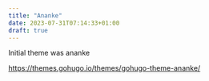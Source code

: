 ```yaml
---
title: "Ananke"
date: 2023-07-31T07:14:33+01:00
draft: true
---
```


Initial theme was ananke

https://themes.gohugo.io/themes/gohugo-theme-ananke/
